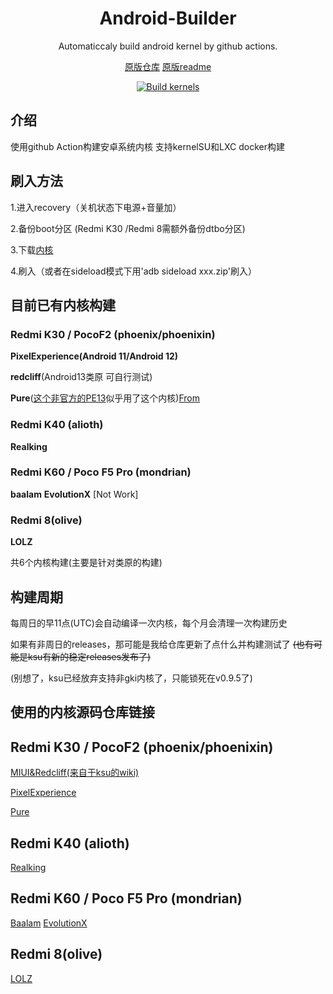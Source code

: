 <div align="center"> 
  
# Android-Builder
 Automaticcaly build android kernel by github actions.


[原版仓库](https://github.com/DogdayAndroid/Android-Builder/)  [原版readme](https://github.com/luyanci/Android-Builder/blob/main/README_vanlia.md) 
  
 [![Build kernels](https://github.com/luyanci/Android-Builder/actions/workflows/build.yml/badge.svg)](https://github.com/luyanci/Android-Builder/actions/workflows/build.yml)  
  
</div> 
  
 ## 介绍 
 使用github Action构建安卓系统内核 支持kernelSU和LXC docker构建
 ## 刷入方法 
 1.进入recovery（关机状态下电源+音量加） 
  
 2.备份boot分区 (Redmi K30 /Redmi 8需额外备份dtbo分区)
  
 3.下载[内核](https://github.com/luyanci/Android-Builder/releases/latest) 
  
 4.刷入（或者在sideload模式下用'adb sideload xxx.zip'刷入） 
  
 ## 目前已有内核构建 
 ### Redmi K30 / PocoF2 (phoenix/phoenixin)
 **PixelExperience(Android 11/Android 12)** 
  
 **redcliff**(Android13类原 可自行测试) 
  
 **Pure**([这个非官方的PE13](https://github.com/SimpleJony/device_xiaomi_phoenix/releases/tag/PEPlus)似乎用了这个内核)[From](https://github.com/PixelExperience/official_devices/issues/3155) 

 ### Redmi K40 (alioth)
**Realking**

 ### Redmi K60 / Poco F5 Pro (mondrian)
 **baalam**
 **EvolutionX** [Not Work]

 ### Redmi 8(olive)
 **LOLZ**

 共6个内核构建(主要是针对类原的构建) 
  
 ## 构建周期 
 每周日的早11点(UTC)会自动编译一次内核，每个月会清理一次构建历史 
  
 如果有非周日的releases，那可能是我给仓库更新了点什么并构建测试了
 ~~(也有可能是ksu有新的稳定releases发布了)~~

 (别想了，ksu已经放弃支持非gki内核了，只能锁死在v0.9.5了)
  
 ## 使用的内核源码仓库链接
 ## Redmi K30 / PocoF2 (phoenix/phoenixin)
 [MIUI&Redcliff(来自于ksu的wiki)](https://github.com/SlackerState/android_kernel_xiaomi_sm6150) 
  
 [PixelExperience](https://github.com/PixelExperience-Devices/kernel_xiaomi_phoenix) 
  
 [Pure](https://github.com/Pzqqt/android_kernel_xiaomi_sm6150-1)

 ## Redmi K40 (alioth)
[Realking](https://github.com/Rohail33/Realking_kernel_sm8250)

 ## Redmi K60 / Poco F5 Pro (mondrian)
 [Baalam](https://github.com/LowTension/android_kernel_xiaomi_sm8475)
 [EvolutionX](https://github.com/Evolution-X-Devices/kernel_xiaomi_sm8475)

 ## Redmi 8(olive)
[LOLZ](https://github.com/Jprimero15/lolz_kernel_redmi8)